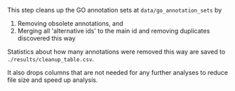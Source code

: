 This step cleans up the GO annotation sets at `data/go_annotation_sets` by 

1. Removing obsolete annotations, and 
2. Merging all 'alternative ids' to the main id and removing duplicates discovered this way

Statistics about how many annotations were removed this way are saved to `./results/cleanup_table.csv`.

It also drops columns that are not needed for any further analyses to reduce file size and speed up analysis.
